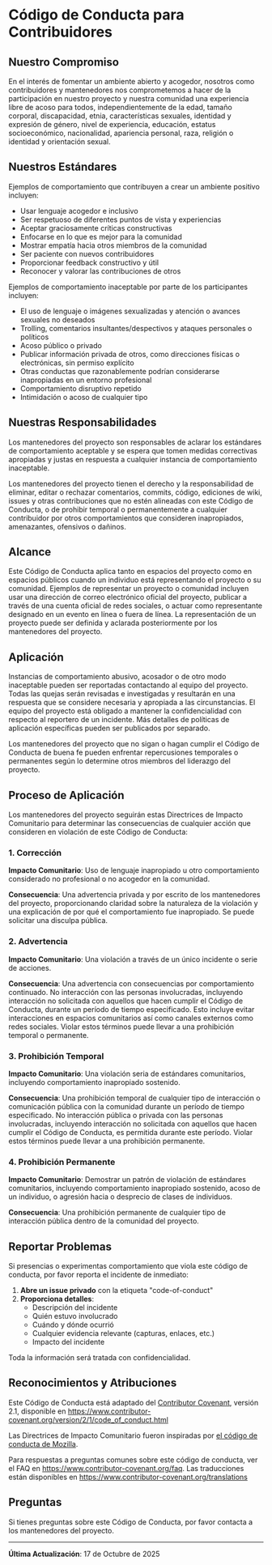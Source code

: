 # Código de Conducta para Contribuidores

## Nuestro Compromiso

En el interés de fomentar un ambiente abierto y acogedor, nosotros como
contribuidores y mantenedores nos comprometemos a hacer de la participación en nuestro proyecto y
nuestra comunidad una experiencia libre de acoso para todos, independientemente de la edad, tamaño corporal,
discapacidad, etnia, características sexuales, identidad y expresión de género,
nivel de experiencia, educación, estatus socioeconómico, nacionalidad, apariencia
personal, raza, religión o identidad y orientación sexual.

## Nuestros Estándares

Ejemplos de comportamiento que contribuyen a crear un ambiente positivo incluyen:

* Usar lenguaje acogedor e inclusivo
* Ser respetuoso de diferentes puntos de vista y experiencias
* Aceptar graciosamente críticas constructivas
* Enfocarse en lo que es mejor para la comunidad
* Mostrar empatía hacia otros miembros de la comunidad
* Ser paciente con nuevos contribuidores
* Proporcionar feedback constructivo y útil
* Reconocer y valorar las contribuciones de otros

Ejemplos de comportamiento inaceptable por parte de los participantes incluyen:

* El uso de lenguaje o imágenes sexualizadas y atención o avances sexuales no deseados
* Trolling, comentarios insultantes/despectivos y ataques personales o políticos
* Acoso público o privado
* Publicar información privada de otros, como direcciones físicas o electrónicas, sin permiso explícito
* Otras conductas que razonablemente podrían considerarse inapropiadas en un entorno profesional
* Comportamiento disruptivo repetido
* Intimidación o acoso de cualquier tipo

## Nuestras Responsabilidades

Los mantenedores del proyecto son responsables de aclarar los estándares de
comportamiento aceptable y se espera que tomen medidas correctivas apropiadas y justas en
respuesta a cualquier instancia de comportamiento inaceptable.

Los mantenedores del proyecto tienen el derecho y la responsabilidad de eliminar, editar o
rechazar comentarios, commits, código, ediciones de wiki, issues y otras contribuciones
que no estén alineadas con este Código de Conducta, o de prohibir temporal o
permanentemente a cualquier contribuidor por otros comportamientos que consideren inapropiados,
amenazantes, ofensivos o dañinos.

## Alcance

Este Código de Conducta aplica tanto en espacios del proyecto como en espacios públicos
cuando un individuo está representando el proyecto o su comunidad. Ejemplos de
representar un proyecto o comunidad incluyen usar una dirección de correo electrónico oficial del proyecto,
publicar a través de una cuenta oficial de redes sociales, o actuar como representante designado
en un evento en línea o fuera de línea. La representación de un proyecto puede ser
definida y aclarada posteriormente por los mantenedores del proyecto.

## Aplicación

Instancias de comportamiento abusivo, acosador o de otro modo inaceptable pueden ser
reportadas contactando al equipo del proyecto. Todas
las quejas serán revisadas e investigadas y resultarán en una respuesta que
se considere necesaria y apropiada a las circunstancias. El equipo del proyecto está
obligado a mantener la confidencialidad con respecto al reportero de un incidente.
Más detalles de políticas de aplicación específicas pueden ser publicados por separado.

Los mantenedores del proyecto que no sigan o hagan cumplir el Código de Conducta de buena
fe pueden enfrentar repercusiones temporales o permanentes según lo determine otros
miembros del liderazgo del proyecto.

## Proceso de Aplicación

Los mantenedores del proyecto seguirán estas Directrices de Impacto Comunitario para determinar
las consecuencias de cualquier acción que consideren en violación de este Código de Conducta:

### 1. Corrección

**Impacto Comunitario**: Uso de lenguaje inapropiado u otro comportamiento considerado
no profesional o no acogedor en la comunidad.

**Consecuencia**: Una advertencia privada y por escrito de los mantenedores del proyecto, proporcionando
claridad sobre la naturaleza de la violación y una explicación de por qué el
comportamiento fue inapropiado. Se puede solicitar una disculpa pública.

### 2. Advertencia

**Impacto Comunitario**: Una violación a través de un único incidente o serie
de acciones.

**Consecuencia**: Una advertencia con consecuencias por comportamiento continuado. No
interacción con las personas involucradas, incluyendo interacción no solicitada con
aquellos que hacen cumplir el Código de Conducta, durante un período de tiempo especificado. Esto
incluye evitar interacciones en espacios comunitarios así como canales externos
como redes sociales. Violar estos términos puede llevar a una prohibición temporal o
permanente.

### 3. Prohibición Temporal

**Impacto Comunitario**: Una violación seria de estándares comunitarios, incluyendo
comportamiento inapropiado sostenido.

**Consecuencia**: Una prohibición temporal de cualquier tipo de interacción o comunicación
pública con la comunidad durante un período de tiempo especificado. No interacción pública o
privada con las personas involucradas, incluyendo interacción no solicitada
con aquellos que hacen cumplir el Código de Conducta, es permitida durante este período.
Violar estos términos puede llevar a una prohibición permanente.

### 4. Prohibición Permanente

**Impacto Comunitario**: Demostrar un patrón de violación de estándares
comunitarios, incluyendo comportamiento inapropiado sostenido, acoso de un
individuo, o agresión hacia o desprecio de clases de individuos.

**Consecuencia**: Una prohibición permanente de cualquier tipo de interacción pública dentro
de la comunidad del proyecto.

## Reportar Problemas

Si presencias o experimentas comportamiento que viola este código de conducta, por favor reporta el incidente de inmediato:

1. **Abre un issue privado** con la etiqueta "code-of-conduct"
2. **Proporciona detalles**:
   - Descripción del incidente
   - Quién estuvo involucrado
   - Cuándo y dónde ocurrió
   - Cualquier evidencia relevante (capturas, enlaces, etc.)
   - Impacto del incidente

Toda la información será tratada con confidencialidad.

## Reconocimientos y Atribuciones

Este Código de Conducta está adaptado del [Contributor Covenant][homepage],
versión 2.1, disponible en
https://www.contributor-covenant.org/version/2/1/code_of_conduct.html

Las Directrices de Impacto Comunitario fueron inspiradas por
[el código de conducta de Mozilla](https://github.com/mozilla/diversity).

[homepage]: https://www.contributor-covenant.org

Para respuestas a preguntas comunes sobre este código de conducta, ver el FAQ en
https://www.contributor-covenant.org/faq. Las traducciones están disponibles en
https://www.contributor-covenant.org/translations

## Preguntas

Si tienes preguntas sobre este Código de Conducta, por favor contacta a los mantenedores del proyecto.

---

**Última Actualización**: 17 de Octubre de 2025
